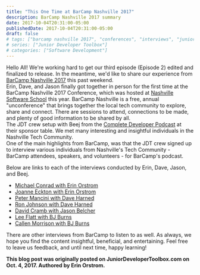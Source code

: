 ```yaml
---
title: "This One Time at BarCamp Nashville 2017"
description: BarCamp Nashville 2017 summary
date: 2017-10-04T20:31:00-05:00
publishedDate: 2017-10-04T20:31:00-05:00
draft: false
# tags: ["barcamp nashville 2017", "conferences", "interviews", "junior developer toolbox", "nashville software school", "podcasting", "software development"]
# series: ["Junior Developer Toolbox"]
# categories: ["Software Development"]
---
```


Hello All!
We're working hard to get our third episode (Episode 2) edited and finalized to release.
In the meantime, we'd like to share our experience from
<a href="https://www.barcampnashville.org/bcn17/" target="_blank">BarCamp Nashville 2017</a>
this past weekend.  
Erin, Dave, and Jason finally got together in person for the first time at the BarCamp Nashville 2017 Conference,
which was hosted at <a href="http://nashvillesoftwareschool.com" target="_blank">Nashville Software School</a> this year.
BarCamp Nashville is a free, annual "unconference" that brings together the local tech community to
explore, share and connect. There are sessions to attend, connections to be made, and plenty of good information to be shared by all.  
The JDT crew setup with Beej from the
<a href="http://completedeveloperpodcast.com/" target="_blank">Complete Developer Podcast</a>
at their sponsor table. We met many interesting and insightful individuals in the Nashville Tech Community.  
One of the main highlights from BarCamp, was that the JDT crew signed up to interview various individuals from
Nashville's Tech Community - BarCamp attendees, speakers, and volunteers - for BarCamp's podcast.

Below are links to each of the interviews conducted by Erin, Dave, Jason, and Beej.  

* <a href="https://soundcloud.com/relationary/bcn17-michael-conrad?in=relationary/sets/barcamp-nashville-2017" target="_blank">Michael Conrad with Erin Orstrom</a>
* <a href="https://soundcloud.com/relationary/bcn17-joanne-eckton?in=relationary/sets/barcamp-nashville-2017" target="_blank">Joanne Eckton with Erin Orstrom</a>
* <a href="https://soundcloud.com/relationary/bcn17-peter-mancini?in=relationary/sets/barcamp-nashville-2017" target="_blank">Peter Mancini with Dave Harned</a>
* <a href="https://soundcloud.com/relationary/bcn17-ron-johnson?in=relationary/sets/barcamp-nashville-2017" target="_blank">Ron Johnson with Dave Harned</a>
* <a href="https://soundcloud.com/relationary/bcn17-david-cramb?in=relationary/sets/barcamp-nashville-2017" target="_blank">David Cramb with Jason Belcher</a>
* <a href="https://soundcloud.com/relationary/bcn17-lee-flatt?in=relationary/sets/barcamp-nashville-2017" target="_blank">Lee Flatt with BJ Burns</a>
* <a href="https://soundcloud.com/relationary/bcn17-callan-morrison?in=relationary/sets/barcamp-nashville-2017" target="_blank">Callen Morrison with BJ Burns</a>

There are other interviews from BarCamp to listen to as well.
As always, we hope you find the content insightful, beneficial, and entertaining. Feel free to leave us feedback, and until next time, happy learning!

**This blog post was originally posted on JuniorDeveloperToolbox.com on Oct. 4, 2017. Authored by Erin Orstrom.**
